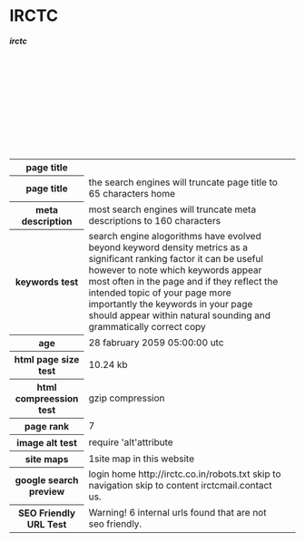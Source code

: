 # IRCTC
<html>

<body>

<table>

<b><i>irctc</i></b>

<tr>

<th><b>page title</b></th>
</tr>

<tr>

<th>page title</th>

<td>the search engines will truncate page title to 65 characters home </td><br>

</tr>

<tr>

<th>meta description</th>
<td>most search engines will truncate meta descriptions to 160 characters<td><br>

</tr>

<tr>

<th>keywords test</th>
<td>search engine alogorithms have evolved beyond keyword density metrics as a significant ranking factor it can be useful however to note which keywords appear most often in the page and if they reflect the intended topic of your page more importantly the keywords in your page should appear within natural sounding and grammatically correct copy</td><br>

</tr>

<tr>

<th>age</th>

<td>28 fabruary 2059 05:00:00 utc</td><br>

</tr>

<tr>


<th>html page size test</th>

<td>10.24 kb</td><br>

</tr>

<tr>

<th>html compreession test</th>

<td>gzip compression</td><br>

</tr>

<tr>


<th>page rank</th>
<td>7</td><br>

</tr>

<tr>

<th>image alt test</th>
<td>require 'alt'attribute</td><br>
</tr>

<tr>

<th>site maps</th>

<td>1site map in this website</td><br>

</tr>

<tr>

<th>google search preview</th>

<td>login home  http://irctc.co.in/robots.txt  skip to navigation skip to content irctcmail.contact us.</td><br>

</tr>

<tr>

<th>SEO Friendly URL Test</th>

<td>Warning! 6 internal urls found that are not seo friendly.</td><br>

</tr>

</table>

</body>

</html>
